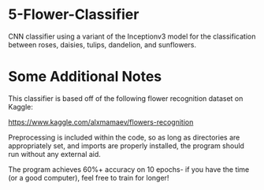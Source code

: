 # 5-Flower-Classifier
CNN classifier using a variant of the Inceptionv3 model for the classification between roses, daisies, tulips, dandelion, and sunflowers.

# Some Additional Notes

This classifier is based off of the following flower recognition dataset on Kaggle:

https://www.kaggle.com/alxmamaev/flowers-recognition

Preprocessing is included within the code, so as long as directories are appropriately set, and imports are properly installed, the program should run without any external aid.

The program achieves 60%+ accuracy on 10 epochs- if you have the time (or a good computer), feel free to train for longer!
